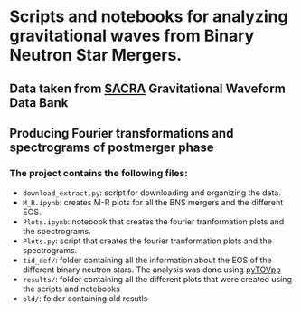 # Scripts and notebooks for analyzing gravitational waves from Binary Neutron Star Mergers.

## Data taken from [SACRA](http://www2.yukawa.kyoto-u.ac.jp/~nr_kyoto/SACRA_PUB/catalog.html) Gravitational Waveform Data Bank

## Producing Fourier transformations and spectrograms of postmerger phase

### The project contains the following files:
- `download_extract.py`: script for downloading and organizing the data.
- `M_R.ipynb`: creates M-R plots for all the BNS mergers and the different EOS.
- `Plots.ipynb`: notebook that creates the fourier tranformation plots and the spectrograms.
- `Plots.py`: script that creates the fourier tranformation plots and the spectrograms.
- `tid_def/`: folder containing all the information about the EOS of the different binary neutron stars. The analysis was done using [pyTOVpp](https://github.com/johnkou97/pyTOVpp) 
- `results/`: folder containing all the different plots that were created using the scripts and notebooks
- `old/`: folder containing old resutls
